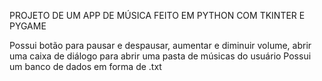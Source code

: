 PROJETO DE UM APP DE MÚSICA
FEITO EM PYTHON COM TKINTER E PYGAME

Possui botão para pausar e despausar, aumentar e diminuir volume, abrir uma caixa de diálogo para abrir uma pasta de músicas do usuário
Possui um banco de dados em forma de .txt
